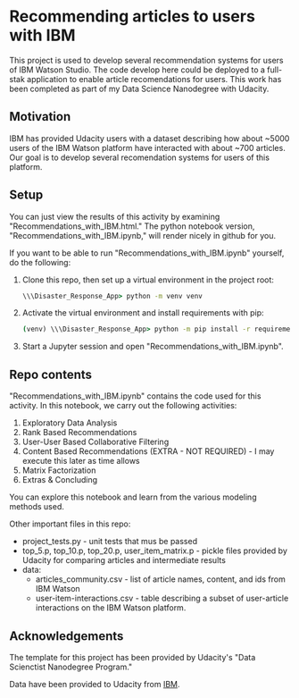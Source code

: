 # Recommending articles to users with IBM

This project is used to develop several recommendation systems for users of IBM Watson Studio. The code develop here could be deployed to a full-stak application to enable article recomendations for users. This work has been completed as part of my Data Science Nanodegree with Udacity.

## Motivation

IBM has provided Udacity users with a dataset describing how about ~5000 users of the IBM Watson platform have interacted with about ~700 articles. Our goal is to develop several recomendation systems for users of this platform.

## Setup

You can just view the results of this activity by examining "Recommendations_with_IBM.html." The python notebook version, "Recommendations_with_IBM.ipynb," will render nicely in github for you.

If you want to be able to run "Recommendations_with_IBM.ipynb" yourself, do the following:

1. Clone this repo, then set up a virtual environment in the project root:

    ```cmd
    \\\Disaster_Response_App> python -m venv venv
    ```

2. Activate the virtual environment and install requirements with pip:

    ```cmd
    (venv) \\\Disaster_Response_App> python -m pip install -r requirements.txt
    ```

3. Start a Jupyter session and open "Recommendations_with_IBM.ipynb".

## Repo contents

"Recommendations_with_IBM.ipynb" contains the code used for this activity. In this notebook, we carry out the following activities:

1. Exploratory Data Analysis
2. Rank Based Recommendations
3. User-User Based Collaborative Filtering
4. Content Based Recommendations (EXTRA - NOT REQUIRED) - I may execute this later as time allows
5. Matrix Factorization
6. Extras & Concluding

You can explore this notebook and learn from the various modeling methods used.

Other important files in this repo:
- project_tests.py - unit tests that mus be passed
- top_5.p, top_10.p, top_20.p, user_item_matrix.p - pickle files provided by Udacity for comparing articles and intermediate results
- data:
    - articles_community.csv - list of article names, content, and ids from IBM Watson
    - user-item-interactions.csv - table describing a subset of user-article interactions on the IBM Watson platform.

## Acknowledgements
The template for this project has been provided by Udacity's "Data Scienctist Nanodegree Program."

Data have been provided to Udacity from [IBM](https://dataplatform.cloud.ibm.com/login).